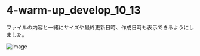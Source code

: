 # 4-warm-up_develop_10_13

ファイルの内容と一緒にサイズや最終更新日時、作成日時も表示できるようにしました。

![image](https://user-images.githubusercontent.com/71608299/137067229-f0acec12-044d-431a-8a7f-03df1c050a5a.png)

